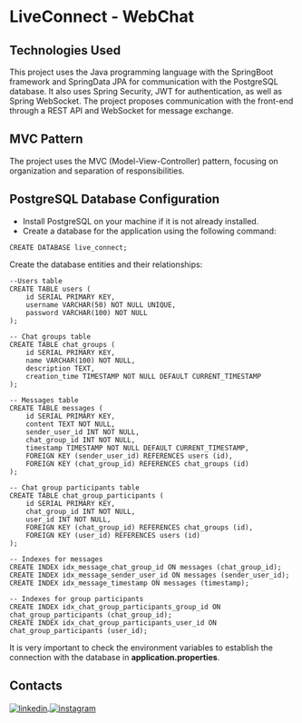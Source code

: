 # LiveConnect - WebChat

## Technologies Used
This project uses the Java programming language with the SpringBoot framework and SpringData JPA for communication with the PostgreSQL database. 
It also uses Spring Security, JWT for authentication, as well as Spring WebSocket. 
The project proposes communication with the front-end through a REST API and WebSocket for message exchange.


## MVC Pattern
The project uses the MVC (Model-View-Controller) pattern, focusing on organization and separation of responsibilities.


## PostgreSQL Database Configuration

* Install PostgreSQL on your machine if it is not already installed.
* Create a database for the application using the following command:
```
CREATE DATABASE live_connect;
```
Create the database entities and their relationships:
```
--Users table
CREATE TABLE users (
    id SERIAL PRIMARY KEY,
    username VARCHAR(50) NOT NULL UNIQUE,
    password VARCHAR(100) NOT NULL
);

-- Chat groups table
CREATE TABLE chat_groups (
    id SERIAL PRIMARY KEY,
    name VARCHAR(100) NOT NULL,
    description TEXT,
    creation_time TIMESTAMP NOT NULL DEFAULT CURRENT_TIMESTAMP
);

-- Messages table
CREATE TABLE messages (
    id SERIAL PRIMARY KEY,
    content TEXT NOT NULL,
    sender_user_id INT NOT NULL,
    chat_group_id INT NOT NULL,
    timestamp TIMESTAMP NOT NULL DEFAULT CURRENT_TIMESTAMP,
    FOREIGN KEY (sender_user_id) REFERENCES users (id),
    FOREIGN KEY (chat_group_id) REFERENCES chat_groups (id)
);

-- Chat group participants table
CREATE TABLE chat_group_participants (
    id SERIAL PRIMARY KEY,
    chat_group_id INT NOT NULL,
    user_id INT NOT NULL,
    FOREIGN KEY (chat_group_id) REFERENCES chat_groups (id),
    FOREIGN KEY (user_id) REFERENCES users (id)
);

-- Indexes for messages
CREATE INDEX idx_message_chat_group_id ON messages (chat_group_id);
CREATE INDEX idx_message_sender_user_id ON messages (sender_user_id);
CREATE INDEX idx_message_timestamp ON messages (timestamp);

-- Indexes for group participants
CREATE INDEX idx_chat_group_participants_group_id ON chat_group_participants (chat_group_id);
CREATE INDEX idx_chat_group_participants_user_id ON chat_group_participants (user_id);

```

It is very important to check the environment variables to establish the connection with the database in <strong>application.properties</strong>.


## Contacts

<a href="https://linkedin.com/in/varela-s-matheus" target="_blank">
  <img align="center" src="https://img.shields.io/badge/-MatheusVarela-05122A?style=flat&logo=linkedin" alt="linkedin"/>
</a>
<a href="https://www.instagram.com/varela_matheuus/" target="_blank">
 <img align="center" src="https://img.shields.io/badge/-MatheusVarela-05122A?style=flat&logo=instagram" alt="instagram"/>
</a>
